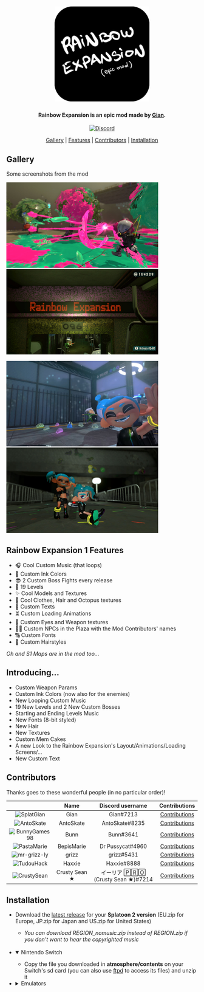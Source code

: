 <h1 align="center"><img src="/img/logo.png" alt="Rainbow Expansion" width="250"></h1>

<h4 align="center">Rainbow Expansion is an epic mod made by <a href="https://www.youtube.com/channel/UCvrS0vtrdIogrVnvWGuq_5w">Gian</a>.</h4>

<p align="center">
    <a href="https://discord.com/invite/NuVYYFYYVg">
        <img src="https://img.shields.io/discord/830880503884284025?style=for-the-badge&label=Gian%27s%20Server&logo=discord&logoColor=white"
            alt="Discord">
    </a>
</p>

<p align="center">
  <a href="#gallery">Gallery</a> |
  <a href="#features">Features</a> |
  <a href="#contributors">Contributors</a> |
  <a href="#installation">Installation</a>
</p>

## Gallery
Some screenshots from the mod

<p>
  <img src="/img/screenshot.png" width="400" height="225">
  <img src="/img/screenshot1.png" width="400" height="225">
</p>
<p>
  <img src="/img/screenshot2.png" width="400" height="225">
  <img src="/img/screenshot3.png" width="400" height="225">
</p>

## Rainbow Expansion 1 Features
- 🎧 Cool Custom Music (that loops)
- 🎨 Custom Ink Colors
- 😎 2 Custom Boss Fights every release
- 🗿 19 Levels
- ✨ Cool Models and Textures
- 👕 Cool Clothes, Hair and Octopus textures
- 📄 Custom Texts
- ⏳ Custom Loading Animations
- 👀 Custom Eyes and Weapon textures
- 🧑‍💻 Custom NPCs in the Plaza with the Mod Contributors' names
- 🔠 Custom Fonts
- 💈 Custom Hairstyles

*Oh and S1 Maps are in the mod too...*

## Introducing...
- Custom Weapon Params
- Custom Ink Colors (now also for the enemies)
- New Looping Custom Music
- 19 New Levels and 2 New Custom Bosses
- Starting and Ending Levels Music
- New Fonts (8-bit styled)
- New Hair
- New Textures
- Custom Mem Cakes
- A new Look to the Rainbow Expansion's Layout/Animations/Loading Screens/...
- New Custom Text

## Contributors
Thanks goes to these wonderful people (in no particular order)!

|   | Name | Discord username | Contributions |
|:-:|:----:|:----------------:|:-------------:|
|![SplatGian](https://avatars.githubusercontent.com/u/70701405?s=64)|Gian|Gian#7213|[Contributions](https://github.com/SplatGian/Rainbow-Expansion/commits?author=SplatGian)|
|![AntoSkate](https://avatars.githubusercontent.com/u/36473846?s=64)|AntoSkate|AntoSkate#8235|[Contributions](https://github.com/SplatGian/Rainbow-Expansion/commits?author=AntoSkate)|
|![BunnyGames98](https://avatars.githubusercontent.com/u/77182138?s=64)|Bunn|Bunn#3641|[Contributions](https://github.com/SplatGian/Rainbow-Expansion/commits?author=BunnyGames98)|
|![PastaMarie](https://avatars.githubusercontent.com/u/93050901?s=64)|BepisMarie|Dr Pussycat#4960|[Contributions](https://github.com/SplatGian/Rainbow-Expansion/commits?author=PastaMarie)|
|![mr-grizz-ly](https://avatars.githubusercontent.com/u/93011379?s=64)|grizz|grizz#5431|[Contributions](https://github.com/SplatGian/Rainbow-Expansion/commits?author=mr-grizz-ly)|
|![TudouHack](https://avatars.githubusercontent.com/u/97150065?s=64)|Haxxie|Haxxie#8888|[Contributions](https://github.com/SplatGian/Rainbow-Expansion/commits?author=TudouHack)|
|![CrustySean](https://avatars.githubusercontent.com/u/59363047?s=64)|Crusty Sean ★|イーリア 🄿🅁🄾 (Crusty Sean ★)#7214|[Contributions](https://github.com/SplatGian/Rainbow-Expansion/commits?author=CrustySean)|

## Installation
- Download the [latest release](https://github.com/SplatGian/Rainbow-Expansion/releases/latest) for your **Splatoon 2 version** (EU.zip for Europe, JP.zip for Japan and US.zip for United States)
  - *You can download REGION_nomusic.zip instead of REGION.zip if you don't want to hear the copyrighted music*

  <br>
- <details open>
  <summary>Nintendo Switch</summary>

  - Copy the file you downloaded in **atmosphere/contents** on your Switch's sd card (you can also use [ftpd](https://github.com/mtheall/ftpd) to access its files) and unzip it

  </details>

- <details>
  <summary>Emulators</summary>

  - <details>
    <summary>Ryujinx</summary>

    - Copy the file you downloaded in **mods/contents** in the Ryujinx folder (***File -> Open Ryujinx Folder***) and unzip it

    </details>

  - <details>
    <summary>yuzu</summary>

    - Copy the file you downloaded in **load** in the yuzu folder (***File -> Open yuzu Folder***) and unzip it
      - Europe
        - Create a new folder (you can name it *Rainbow Expansion*) in 0100F8F0000A2000 and in 0100F8F0000A3065
        - Move '*romfs*' from 0100F8F0000A2000 and 0100F8F0000A3065 to the new folders
      - Japan
        - Create a new folder (you can name it *Rainbow Expansion*) in 01003C700009C000 and in 01003C700009D065
        - Move '*romfs*' from 01003C700009C000 and 01003C700009D065 to the new folders
      - United States
        - Create a new folder (you can name it *Rainbow Expansion*) in 01003BC0000A0000 and in 01003BC0000A1065
        - Move '*romfs*' from 01003BC0000A0000 and 01003BC0000A1065 to the new folders

    </details>

  </details>
